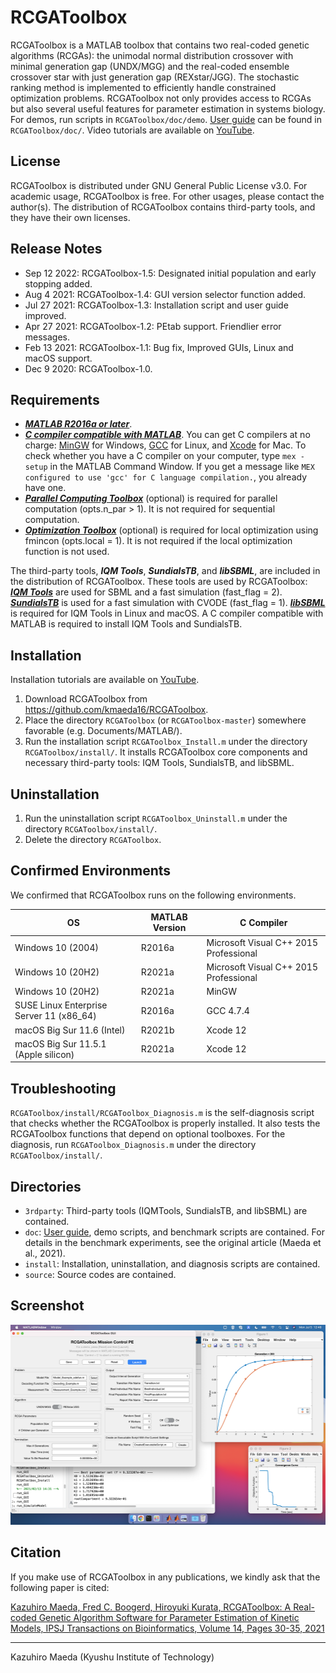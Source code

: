 # RCGAToolbox

RCGAToolbox is a MATLAB toolbox that contains two real-coded genetic algorithms (RCGAs): the unimodal normal distribution crossover with minimal generation gap (UNDX/MGG) and the real-coded ensemble crossover star with just generation gap (REXstar/JGG). The stochastic ranking method is implemented to efficiently handle constrained optimization problems. RCGAToolbox not only provides access to RCGAs but also several useful features for parameter estimation in systems biology. For demos, run scripts in `RCGAToolbox/doc/demo`. <a href="https://github.com/kmaeda16/RCGAToolbox/blob/master/doc/RCGAToolbox_UserGuide_v1.4.pdf">User guide</a> can be found in `RCGAToolbox/doc/`. Video tutorials are available on <a href="https://www.youtube.com/playlist?list=PLOpE8E-aX1H8qqWvf1YSoN2nA6O-2wfYA">YouTube</a>.

## License

RCGAToolbox is distributed under GNU General Public License v3.0. For academic usage, RCGAToolbox is free. For other usages, please contact the author(s).
The distribution of RCGAToolbox contains third-party tools, and they have their own licenses.

## Release Notes

- Sep 12 2022: RCGAToolbox-1.5: Designated initial population and early stopping added.
- Aug  4 2021: RCGAToolbox-1.4: GUI version selector function added.
- Jul 27 2021: RCGAToolbox-1.3: Installation script and user guide improved.
- Apr 27 2021: RCGAToolbox-1.2: PEtab support. Friendlier error messages.
- Feb 13 2021: RCGAToolbox-1.1: Bug fix, Improved GUIs, Linux and macOS support.
- Dec  9 2020: RCGAToolbox-1.0.


## Requirements

- <a href="https://www.mathworks.com/products/matlab.html?lang=en">***MATLAB R2016a or later***</a>.
- <a href="https://www.mathworks.com/support/requirements/supported-compilers.html?lang=en">***C compiler compatible with MATLAB***</a>. You can get C compilers at no charge: <a href="https://www.mathworks.com/help/matlab/matlab_external/install-mingw-support-package.html?lang=en">MinGW</a> for Windows, <a href="https://gcc.gnu.org/">GCC</a> for Linux, and <a href="https://apps.apple.com/jp/app/xcode/id497799835?mt=12">Xcode</a> for Mac. To check whether you have a C compiler on your computer, type `mex -setup` in the MATLAB Command Window. If you get a message like `MEX configured to use 'gcc' for C language compilation.`, you already have one. 
- <a href="https://www.mathworks.com/products/parallel-computing.html?lang=en">***Parallel Computing Toolbox***</a> (optional) is required for parallel computation (opts.n_par > 1). It is not required for sequential computation.
- <a href="https://www.mathworks.com/products/optimization.html?lang=en">***Optimization Toolbox***</a> (optional) is required for local optimization using fmincon (opts.local = 1). It is not required if the local optimization function is not used.

The third-party tools, ***IQM Tools***, ***SundialsTB***, and ***libSBML***, are included in the distribution of RCGAToolbox. These tools are used by RCGAToolbox: <a href="https://iqmtools.intiquan.com/">***IQM Tools***</a> are used for SBML and a fast simulation (fast_flag = 2). <a href="https://computing.llnl.gov/projects/sundials/sundials-software">***SundialsTB***</a> is used for a fast simulation with CVODE (fast_flag = 1). <a href="https://sourceforge.net/projects/sbml/files/libsbml/MATLAB Interface/">***libSBML***</a> is required for IQM Tools in Linux and macOS. A C compiler compatible with MATLAB is required to install IQM Tools and SundialsTB.


## Installation
Installation tutorials are available on <a href="https://www.youtube.com/playlist?list=PLOpE8E-aX1H8qqWvf1YSoN2nA6O-2wfYA">YouTube</a>.

1. Download RCGAToolbox from https://github.com/kmaeda16/RCGAToolbox.
2. Place the directory `RCGAToolbox` (or `RCGAToolbox-master`) somewhere favorable (e.g. Documents/MATLAB/).
3. Run the installation script `RCGAToolbox_Install.m` under the directory `RCGAToolbox/install/`. It installs RCGAToolbox core components and necessary third-party tools: IQM Tools, SundialsTB, and libSBML.

## Uninstallation

1. Run the uninstallation script `RCGAToolbox_Uninstall.m` under the directory `RCGAToolbox/install/`.
2. Delete the directory `RCGAToolbox`.


## Confirmed Environments
 We confirmed that RCGAToolbox runs on the following environments.

| OS  | MATLAB Version | C Compiler |
| --- | --- | --- |
| Windows 10 (2004) | R2016a | Microsoft Visual C++ 2015 Professional |
| Windows 10 (20H2) | R2021a | Microsoft Visual C++ 2015 Professional |
| Windows 10 (20H2) | R2021a | MinGW |
| SUSE Linux Enterprise Server 11 (x86_64)  | R2016a | GCC 4.7.4 |
| macOS Big Sur 11.6 (Intel) | R2021b | Xcode 12 |
| macOS Big Sur 11.5.1 (Apple silicon) | R2021a | Xcode 12 |

## Troubleshooting

`RCGAToolbox/install/RCGAToolbox_Diagnosis.m` is the self-diagnosis script that checks whether the RCGAToolbox is properly installed. It also tests the RCGAToolbox functions that depend on optional toolboxes. For the diagnosis, run `RCGAToolbox_Diagnosis.m` under the directory `RCGAToolbox/install/`.

## Directories
- `3rdparty`:  Third-party tools (IQMTools, SundialsTB, and libSBML) are contained.
- `doc`: <a href="https://github.com/kmaeda16/RCGAToolbox/blob/master/doc/RCGAToolbox_UserGuide_v1.4.pdf">User guide</a>, demo scripts, and benchmark scripts are contained. For details in the benchmark experiments, see the original article (Maeda et al., 2021).
- `install`: Installation, uninstallation, and diagnosis scripts are contained.
- `source`: Source codes are contained.

## Screenshot

<img src="Screenshot.png" height="320px"/>

## Citation

If you make use of RCGAToolbox in any publications, we kindly ask that the following paper is cited:

<a href="https://www.jstage.jst.go.jp/article/ipsjtbio/14/0/14_30/_article/-char/en">Kazuhiro Maeda, Fred C. Boogerd, Hiroyuki Kurata, RCGAToolbox: A Real-coded Genetic Algorithm Software for Parameter Estimation of Kinetic Models, IPSJ Transactions on Bioinformatics, Volume 14, Pages 30-35, 2021</a>


-------------------------------
Kazuhiro Maeda (Kyushu Institute of Technology)
